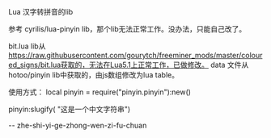Lua 汉字转拼音的lib

参考 cyrilis/lua-pinyin lib，那个lib无法正常工作。没办法，只能自己改了。

bit.lua lib从 https://raw.githubusercontent.com/gourytch/freeminer_mods/master/coloured_signs/bit.lua获取的，无法在Lua5.1上正常工作，已做修改。
data 文件从hotoo/pinyin lib中获取的，由js数组修改为lua table。

使用方式：
  local pinyin = require("pinyin.pinyin"):new()
  
  pinyin:slugify( "这是一个中文字符串")
  
  -- zhe-shi-yi-ge-zhong-wen-zi-fu-chuan
